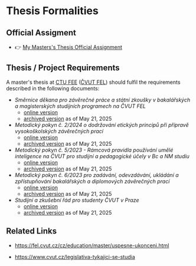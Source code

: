 # Thesis Formalities


## Official Assigment

* 👉 [My Masters's Thesis Official Assignment](./Thesis_Assignment_Martin_Endler_FIDO2_USB_Security_Key_v5.pdf)


## Thesis / Project Requirements

A master's thesis at [CTU FEE] ([ČVUT FEL]) should fulfil
the requirements described in the following documents:
* _Směrnice děkana pro závěrečné práce a státní zkoušky v bakalářských a magisterských studijních programech
  na ČVUT FEL_
  * [online version](https://fel.cvut.cz/cz/rozvoj/smerniceSZZ.pdf)
  * [archived version](./smerniceSZZ.pdf) as of May 21, 2025
* _Metodický pokyn č. 2/2024 o dodržování etických principů při přípravě vysokoškolských závěrečných prací_
  * [online version](https://www.cvut.cz/sites/default/files/content/d1dc93cd-5894-4521-b799-c7e715d3c59e/cs/20240221-metodicky-pokyn-c-22024.pdf)
  * [archived version](./20240221-metodicky-pokyn-c-22024.pdf) as of May 21, 2025
* _Metodický pokyn č. 5/2023 - Rámcová pravidla používání umělé inteligence na ČVUT pro studijní a pedagogické účely v Bc a NM studiu_
  * [online version](https://www.cvut.cz/sites/default/files/content/d1dc93cd-5894-4521-b799-c7e715d3c59e/cs/20240130-metodicky-pokyn-c-52023.pdf)
  * [archived version](./20240130-metodicky-pokyn-c-52023.pdf) as of May 21, 2025
* _Metodický pokyn č. 6/2023 pro zadávání, odevzdávání, ukládání a zpřístupňování bakalářských a diplomových závěrečných prací_
  * [online version](https://www.cvut.cz/sites/default/files/content/d1dc93cd-5894-4521-b799-c7e715d3c59e/cs/20250326-metodicky-pokyn-c-62023.pdf)
  * [archived version](./20250326-metodicky-pokyn-c-62023.pdf) as of May 21, 2025
* _Studijní a zkušební řád pro studenty ČVUT v Praze_
  * [online version](https://www.cvut.cz/vnitrni-predpisy#szr)
  * [archived version](./20241212-studijni-a-zkusebni-rad-pro-studenty-cvut-v-praze-ix-uplne-zneni-ucinnost-od-1-1-2025.pdf)
    as of May 21, 2025


## Related Links

* https://fel.cvut.cz/cz/education/master/uspesne-ukonceni.html

* https://www.cvut.cz/legislativa-tykajici-se-studia


<!-- links references -->

[pokusew/lionkey]: https://github.com/pokusew/fel-krp-project

[FIDO2_USB_Security_Key.pdf]: https://github.com/pokusew/fel-masters-project/raw/main/text/FIDO2_USB_Security_Key.pdf

[CTU FEE]: https://fel.cvut.cz/en/

[ČVUT FEL]: https://fel.cvut.cz/cz/
